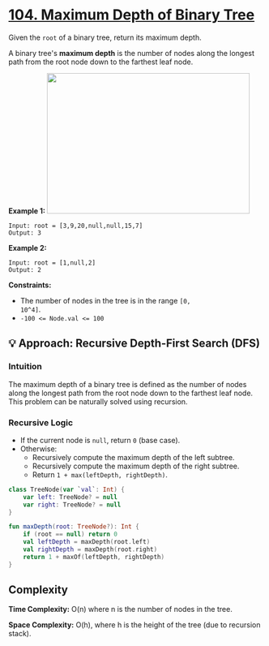 # [104. Maximum Depth of Binary Tree](https://leetcode.com/problems/maximum-depth-of-binary-tree/description/?envType=study-plan-v2&envId=top-interview-150)<Badge type="warning" text="Easy" />

Given the <code>root</code> of a binary tree, return its maximum depth.

A binary tree's **maximum depth** is the number of nodes along the longest path from the root node down to the farthest leaf node.

**Example 1:** 
<img alt="" src="https://assets.leetcode.com/uploads/2020/11/26/tmp-tree.jpg" style="width: 400px; height: 277px;">

```
Input: root = [3,9,20,null,null,15,7]
Output: 3
```

**Example 2:** 

```
Input: root = [1,null,2]
Output: 2
```

**Constraints:** 

- The number of nodes in the tree is in the range <code>[0, 10^4]</code>.
- <code>-100 <= Node.val <= 100</code>

## 💡 Approach: Recursive Depth-First Search (DFS)

### Intuition

The maximum depth of a binary tree is defined as the number of nodes along the longest path from the root node down to the farthest leaf node. This problem can be naturally solved using recursion.

### Recursive Logic

- If the current node is `null`, return `0` (base case).
- Otherwise:
  - Recursively compute the maximum depth of the left subtree.
  - Recursively compute the maximum depth of the right subtree.
  - Return `1 + max(leftDepth, rightDepth)`.

```kotlin
class TreeNode(var `val`: Int) {
    var left: TreeNode? = null
    var right: TreeNode? = null
}

fun maxDepth(root: TreeNode?): Int {
    if (root == null) return 0
    val leftDepth = maxDepth(root.left)
    val rightDepth = maxDepth(root.right)
    return 1 + maxOf(leftDepth, rightDepth)
}
```

## Complexity

**Time Complexity:** O(n) where n is the number of nodes in the tree.

**Space Complexity:** O(h), where h is the height of the tree (due to recursion stack).